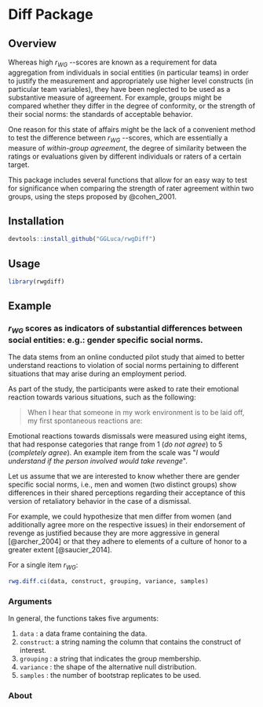 # Diff Package

## Overview

Whereas high $r_{WG}$ --scores are known as a requirement for data aggregation from individuals in social entities (in particular teams) in order to justify the measurement and appropriately use higher level constructs (in particular team variables), they have been neglected to be used as a substantive measure of agreement. For example, groups might be compared whether they differ in the degree of conformity, or the strength of their social norms: the standards of acceptable behavior.

One reason for this state of affairs might be the lack of a convenient method to test the difference between $r_{WG}$ --scores, which are essentially a measure of *within-group agreement*, the degree of similarity between the ratings or evaluations given by different individuals or raters of a certain target.

This package includes several functions that allow for an easy way to test for significance when comparing the strength of rater agreement within two groups, using the steps proposed by @cohen_2001.

## Installation

``` r
devtools::install_github("GGLuca/rwgDiff")
```
## Usage

``` r
library(rwgdiff)
```

## Example

### $r_{WG}$ scores as indicators of substantial differences between social entities: e.g.: gender specific social norms.

The data stems from an online conducted pilot study that aimed to better understand reactions to violation of social norms pertaining to different situations that may arise during an employment period.

As part of the study, the participants were asked to rate their emotional reaction towards various situations, such as the following:

> When I hear that someone in my work environment is to be laid off, my first spontaneous reactions are:

Emotional reactions towards dismissals were measured using eight items, that had response categories that range from 1 (*do not agree*) to 5 (*completely agree*). An example item from the scale was "*I would understand if the person involved would take revenge*".

Let us assume that we are interested to know whether there are gender specific social norms, i.e., men and women (two distinct groups) show differences in their shared perceptions regarding their acceptance of this version of retaliatory behavior in the case of a dismissal.

For example, we could hypothesize that men differ from women (and additionally agree more on the respective issues) in their endorsement of revenge as justified because they are more aggressive in general [@archer_2004] or that they adhere to elements of a culture of honor to a greater extent [@saucier_2014].

For a single item $r_{WG}$: 

``` r
rwg.diff.ci(data, construct, grouping, variance, samples)
```

### Arguments

In general, the functions takes five arguments:

1.  `data`     : a data frame containing the data.
2.  `construct`: a string naming the column that contains the construct of interest.
3.  `grouping` : a string that indicates the group membership.
4.  `variance` : the shape of the alternative null distribution.
5.  `samples`  : the number of bootstrap replicates to be used.

### About
